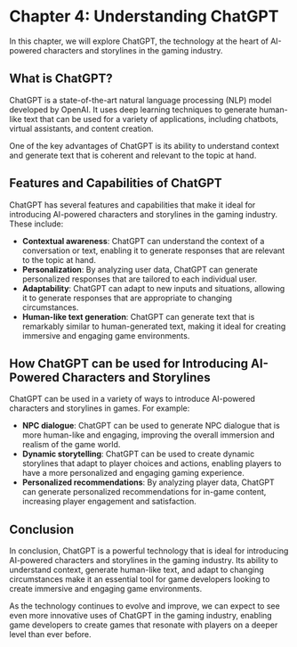 Chapter 4: Understanding ChatGPT
================================

In this chapter, we will explore ChatGPT, the technology at the heart of AI-powered characters and storylines in the gaming industry.

What is ChatGPT?
----------------

ChatGPT is a state-of-the-art natural language processing (NLP) model developed by OpenAI. It uses deep learning techniques to generate human-like text that can be used for a variety of applications, including chatbots, virtual assistants, and content creation.

One of the key advantages of ChatGPT is its ability to understand context and generate text that is coherent and relevant to the topic at hand.

Features and Capabilities of ChatGPT
------------------------------------

ChatGPT has several features and capabilities that make it ideal for introducing AI-powered characters and storylines in the gaming industry. These include:

* **Contextual awareness**: ChatGPT can understand the context of a conversation or text, enabling it to generate responses that are relevant to the topic at hand.
* **Personalization**: By analyzing user data, ChatGPT can generate personalized responses that are tailored to each individual user.
* **Adaptability**: ChatGPT can adapt to new inputs and situations, allowing it to generate responses that are appropriate to changing circumstances.
* **Human-like text generation**: ChatGPT can generate text that is remarkably similar to human-generated text, making it ideal for creating immersive and engaging game environments.

How ChatGPT can be used for Introducing AI-Powered Characters and Storylines
----------------------------------------------------------------------------

ChatGPT can be used in a variety of ways to introduce AI-powered characters and storylines in games. For example:

* **NPC dialogue**: ChatGPT can be used to generate NPC dialogue that is more human-like and engaging, improving the overall immersion and realism of the game world.
* **Dynamic storytelling**: ChatGPT can be used to create dynamic storylines that adapt to player choices and actions, enabling players to have a more personalized and engaging gaming experience.
* **Personalized recommendations**: By analyzing player data, ChatGPT can generate personalized recommendations for in-game content, increasing player engagement and satisfaction.

Conclusion
----------

In conclusion, ChatGPT is a powerful technology that is ideal for introducing AI-powered characters and storylines in the gaming industry. Its ability to understand context, generate human-like text, and adapt to changing circumstances make it an essential tool for game developers looking to create immersive and engaging game environments.

As the technology continues to evolve and improve, we can expect to see even more innovative uses of ChatGPT in the gaming industry, enabling game developers to create games that resonate with players on a deeper level than ever before.
